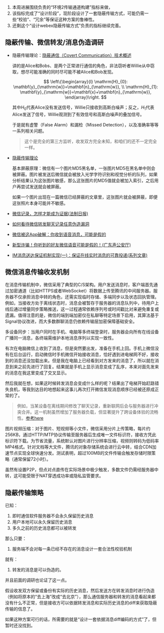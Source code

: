 <!--
 * @Author: LetMeFly
 * @Date: 2025-05-12 23:12:13
 * @LastEditors: LetMeFly.xyz
 * @LastEditTime: 2025-05-18 15:29:22
-->

1. 本周进展围绕负责的“环境2传输通道构建”指标来做，
2. 该指标完成了“设计阶段”，现阶段设计了一套隐蔽传输方式，可能仍需一些“校验”、“冗余”等保证这种方案的鲁棒性。
3. 还剩这个“设计webex隐蔽传输方式”负责的指标继续完善。

## 隐蔽传输、微信转发/消息伪造调研

+ 隐蔽传输理论：[隐蔽通信（Covert Communication）技术概述](https://blog.csdn.net/weixin_42090358/article/details/107375357)

    讲的是Alice和Bobs、是两个正常进行通信的角色，非法窃听者Willie从中窃取，想尽可能准确的同时尽可能不被Alice和Bob发现。

    $$
    \left\{\begin{array}{l}
    \mathrm{H}_{0}: \mathbf{y}_{\mathrm{w}}=\mathbf{n}_{\mathrm{w}}, \\
    \mathrm{H}_{1}: \mathbf{y}_{\mathrm{w}}=\mathbf{x}+\mathbf{n}_{\mathrm{w}},
    \end{array}\right.
    $$

    其中$H_0$代表Alice没有发送信号，Willie只接收到高斯白噪声；反之，$H_1$代表Alice发送了信号，Willie观测到了有效信号和高斯白噪声的叠加信号。

    于是就有虚警（False Alarm）和漏检（Missed Detection），以及准确率等等一系列相关问题。

    > 这个是完全的第三方监听，收发双方完全未知，和咱们的还不一定完全一样。

+ [隐蔽传输理论](https://www.abc.net.au/chinese/2019-07-18/wechat-censorship-image-filtering/11322654)

    基本屏蔽原理：微信有一个图片MD5黑名单，一张图片MD5在黑名单中则会被屏蔽。图片被发送后微信就会被放入光学字符识别和视觉分析的队列，如果分析结果认为这张图片敏感，那么这张图片的MD5值就会被加入索引，之后用户再尝试发送就会被屏蔽。

    如果一个图片出现在一篇微信已经屏蔽的文章里，这张图片就会被屏蔽，即便这张照片本身可能并不敏感。

+ [微信记录，怎样才能成为证据(法制日报)](https://www.news.cn/politics/2021-09/12/c_1127852583.htm)

+ [如何看待微信转发聊天记录任意伪造漏洞](https://linux.do/t/topic/164751)

+ [微信被这App破解：你收到语音消息，可能是假的](https://zhuanlan.zhihu.com/p/139431237)

+ [新型诈骗！你听到的好友微信语音可能是假的！(广东声公安厅)](https://gdga.gd.gov.cn/jwzx/jwyw/content/post_2677117.html)

+ [IM消息送达保证机制实现(一)：保证在线实时消息的可靠投递(系列文章)](http://www.52im.net/thread-294-1-1.html)

## 微信消息传输收发机制

在消息传输机制中，微信采用了典型的C/S架构。用户发送消息时，客户端首先通过加密通道（比如HTTPS或者WebSocket）将数据上传至腾讯的中间服务器。服务器不仅承担消息中转的角色，还需实现临时存储、多端同步以及状态回执管理。例如，当接收方处于离线状态时，消息会被暂存于服务器的消息队列中，待用户上线后通过增量同步策略推送，这一过程通常依赖序列号或时间戳比对来避免重复或遗漏。值得注意的是，微信的端到端加密仅在私聊等特定场景下启用，其算法基于Signal协议改进，而大多数群聊消息仍依赖传输层加密保障基础安全。

多设备同步：当用户同时在手机、电脑等多终端登录时，服务器会向所有在线设备广播同一消息，各终端需维护本地消息序列以实现一致性。

有次在电脑微信上收到了消息，但是突然要出发，准备在手机上回。手机上微信没有在后台运行，启动微信时手机微信开始接收消息，恰好遇到进电梯网不好，接收到的消息还没加载出来。但是我在电脑上已经看到对方发来的消息了，所以就在消息到来之前先进行了回复。结果就是手机上显示消息变成了乱序，本来对面先发来的消息在我这里变成了交叉显示。

然后我就在想，如果这时候转发消息会变成什么样的呢？结果出了电梯开始赶路错失良机，等我到达目的地想起来这事儿再次打开微信发现消息顺序已经被还原成正常的了。

> 例如，当某设备在离线期间修改了聊天记录，重新联网后会与服务器进行冲突合并。这一机制虽然增加了服务器负载，但显著提升了跨设备体验的流畅性。[参考here](https://blog.csdn.net/ycy0706/article/details/97575645)

图片视频压缩：对于图片、短视频等小文件，微信采用分片上传策略，每片约256KB，通过HTTP/MTP协议传输至服务器后生成唯一文件标识符，接收方凭此标识符下载。为节省流量，系统默认对图片进行分辨率压缩，视频则转码为低码率MP4格式。针对文档等大文件，腾讯的对象存储系统会进行云中转，结合CDN加速节点实现全球快速分发。测试表明，超过100MB的文件传输会触发存储时限策略（通常保留72小时）。

虽然有设置P2P，但点对点直传在实际场景中极少触发，多数文件仍需经服务器中转，这可能受限于NAT穿透成功率或隐私监管要求。

## 隐蔽传输策略

已知：

1. 即时通信软件服务器不会永久保留历史消息
2. 用户本地可以永久保留历史消息
3. 多久之前的历史消息都可以被转发

那么只要：

1. 服务端不会对每一条已经不存在的消息设计一套合法性校验机制

就有：

1. 转发的消息是可以伪造的。

并且前面的调研也论证了这一点。

假设收发双方保留或备份有实际的历史消息，然后发送方在转发消息时进行伪造（例如将原本的“去上海”改成“去北京”），那么通信服务器和转发的消息看起来都没有什么不正常，但是接收方可以依据转发消息和实际历史消息的diff来获取隐蔽传输的信息了。

如果这种方案可行的话，所需要的就是“设计一套依据消息diff编码的方式”了，但暂时还没找到。